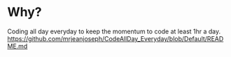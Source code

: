 # Why?
Coding all day everyday to keep the momentum to code at least 1hr a day.
https://github.com/mrjeanjoseph/CodeAllDay_Everyday/blob/Default/README.md
